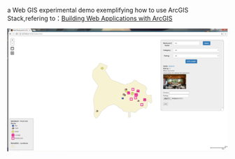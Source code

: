 a Web GIS experimental demo exemplifying how to use ArcGIS Stack,refering to：[Building Web Applications with ArcGIS](https://www.amazon.com/Building-Applications-ArcGIS-Hussein-Nasser/dp/1783552956/ref=mt_paperback?_encoding=UTF8&me=)

![](img/app-UI.png)